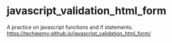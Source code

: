 # javascript_validation_html_form
A practice on javascript functions and if statements.
https://techieemy.github.io/javascript_validation_html_form/
